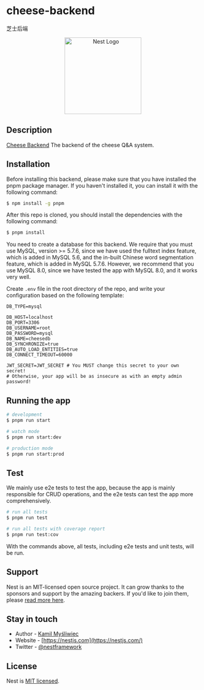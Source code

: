 # cheese-backend

芝士后端

<p align="center">
  <img src="https://nestjs.com/img/logo-small.svg" width="200" alt="Nest Logo" /></a>
</p>

## Description

[Cheese Backend](https://github.com/SageSeekerSociety/cheese-backend)
The backend of the cheese Q&A system.

## Installation

Before installing this backend, please make sure that you have installed the pnpm package
manager. If you haven't installed it, you can install it with the following command:

```bash
$ npm install -g pnpm
```

After this repo is cloned, you should install the dependencies with the following command:

```bash
$ pnpm install
```

You need to create a database for this backend. We require that you must use MySQL,
version >= 5.7.6, since we have used the fulltext index feature, which is added in
MySQL 5.6, and the in-built Chinese word segmentation feature, which is added in
MySQL 5.7.6. However, we recommend that you use MySQL 8.0, since we have tested
the app with MySQL 8.0, and it works very well.

Create `.env` file in the root directory of the repo, and write your configuration based on the following template:

```Dotenv
DB_TYPE=mysql

DB_HOST=localhost
DB_PORT=3306
DB_USERNAME=root
DB_PASSWORD=mysql
DB_NAME=cheesedb
DB_SYNCHRONIZE=true
DB_AUTO_LOAD_ENTITIES=true
DB_CONNECT_TIMEOUT=60000

JWT_SECRET=JWT_SECRET # You MUST change this secret to your own secret!
# Otherwise, your app will be as insecure as with an empty admin password!
```

## Running the app

```bash
# development
$ pnpm run start

# watch mode
$ pnpm run start:dev

# production mode
$ pnpm run start:prod
```

## Test

We mainly use e2e tests to test the app, because the app is mainly responsible for CRUD operations, and the e2e tests can test the app more comprehensively.

```bash
# run all tests
$ pnpm run test

# run all tests with coverage report
$ pnpm run test:cov
```
With the commands above, all tests, including e2e tests and unit tests, will be run.
## Support

Nest is an MIT-licensed open source project. It can grow thanks to the sponsors and support by the amazing backers. If you'd like to join them, please [read more here](https://docs.nestjs.com/support).

## Stay in touch

- Author - [Kamil Myśliwiec](https://kamilmysliwiec.com)
- Website - [https://nestjs.com](https://nestjs.com/)
- Twitter - [@nestframework](https://twitter.com/nestframework)

## License

Nest is [MIT licensed](LICENSE).
